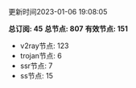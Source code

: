 更新时间2023-01-06 19:08:05

**总订阅: 45**
**总节点: 807**
**有效节点: 151**
- v2ray节点: 123
- trojan节点: 6
- ssr节点: 7
- ss节点: 15
